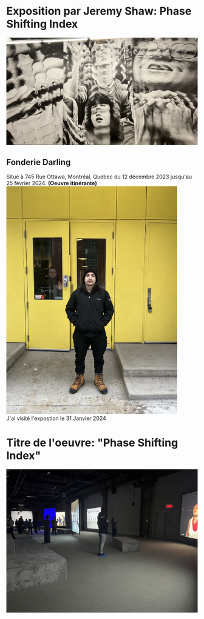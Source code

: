 # Exposition par Jeremy Shaw: Phase Shifting Index
<img width="800" src="media/phase_shifting_mur.JPG">

<br>

## Fonderie Darling

Situé à 745 Rue Ottawa, Montréal, Quebec du 12 décembre 2023 jusqu'au 25 février 2024. **(Oeuvre itinérante)**
<img width="450" src="media/entree_fonderie_Darling.png">
<br>
J'ai visité l'expostion le 31 Janvier 2024
<br>

# Titre de l'oeuvre: "Phase Shifting Index"
<img width="650" src="media/ensemble_oeuvre.png">



